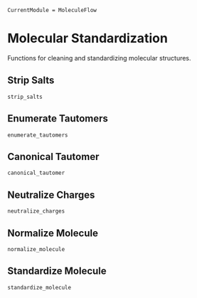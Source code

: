 ```@meta
CurrentModule = MoleculeFlow
```

# Molecular Standardization

Functions for cleaning and standardizing molecular structures.

## Strip Salts

```@docs
strip_salts
```

## Enumerate Tautomers

```@docs
enumerate_tautomers
```

## Canonical Tautomer

```@docs
canonical_tautomer
```

## Neutralize Charges

```@docs
neutralize_charges
```

## Normalize Molecule

```@docs
normalize_molecule
```

## Standardize Molecule

```@docs
standardize_molecule
```